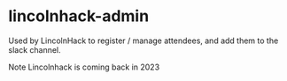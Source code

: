 # lincolnhack-admin

Used by LincolnHack to register / manage attendees, and add them to the slack channel.

Note Lincolnhack is coming back in 2023 
